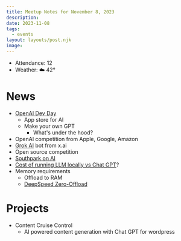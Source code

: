 ```yaml
---
title: Meetup Notes for November 8, 2023
description: 
date: 2023-11-08
tags:
  - events
layout: layouts/post.njk
image:
---
```


- Attendance: 12
- Weather: ☁️ 42°

# News
- [OpenAI Dev Day](https://www.theverge.com/2023/11/6/23948619/openai-chatgpt-devday-developer-conference-news)
	- App store for AI
	- Make your own GPT
		- What's under the hood?
- OpenAI competition from Apple, Google, Amazon
- [Grok AI](https://www.cnbc.com/2023/11/05/elon-musk-debuts-grok-ai-bot-to-rival-chatgpt-others-.html) bot from x.ai
- Open source competition
- [Southpark on AI](https://en.wikipedia.org/wiki/South_Park:_Joining_the_Panderverse)
- [Cost of running LLM locally vs Chat GPT](https://www.reddit.com/r/LocalLLaMA/comments/13pt5f3/is_local_llm_cheaper_than_chatgpt_api/)?
- Memory requirements
	- Offload to RAM
	- [DeepSpeed Zero-Offload](https://www.deepspeed.ai/tutorials/zero-offload/)
# Projects
- Content Cruise Control
	- AI powered content generation with Chat GPT for wordpress
